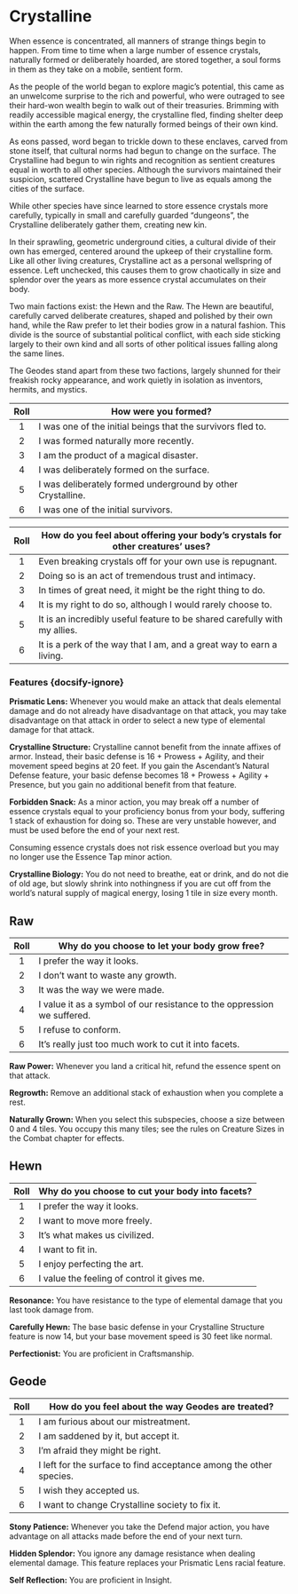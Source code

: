 # Crystalline

When essence is concentrated, all manners of strange things begin to happen. From time to time when a large number of essence crystals, naturally formed or deliberately hoarded, are stored together, a soul forms in them as they take on a mobile, sentient form.

As the people of the world began to explore magic’s potential, this came as an unwelcome surprise to the rich and powerful, who were outraged to see their hard-won wealth begin to walk out of their treasuries. Brimming with readily accessible magical energy, the crystalline fled, finding shelter deep within the earth among the few naturally formed beings of their own kind.

As eons passed, word began to trickle down to these enclaves, carved from stone itself, that cultural norms had begun to change on the surface. The Crystalline had begun to win rights and recognition as sentient creatures equal in worth to all other species. Although the survivors maintained their suspicion, scattered Crystalline have begun to live as equals among the cities of the surface.

While other species have since learned to store essence crystals more carefully, typically in small and carefully guarded “dungeons”, the Crystalline deliberately gather them, creating new kin.

In their sprawling, geometric underground cities, a cultural divide of their own has emerged, centered around the upkeep of their crystalline form. Like all other living creatures, Crystalline act as a personal wellspring of essence. Left unchecked, this causes them to grow chaotically in size and splendor over the years as more essence crystal accumulates on their body.

Two main factions exist: the Hewn and the Raw. The Hewn are beautiful, carefully carved deliberate creatures, shaped and polished by their own hand, while the Raw prefer to let their bodies grow in a natural fashion. This divide is the source of substantial political conflict, with each side sticking largely to their own kind and all sorts of other political issues falling along the same lines.

The Geodes stand apart from these two factions, largely shunned for their freakish rocky appearance, and work quietly in isolation as inventors, hermits, and mystics.

<div class="side-panel">

| Roll | How were you formed?                                        |
| :--: | ----------------------------------------------------------- |
|  1   | I was one of the initial beings that the survivors fled to. |
|  2   | I was formed naturally more recently.                       |
|  3   | I am the product of a magical disaster.                     |
|  4   | I was deliberately formed on the surface.                   |
|  5   | I was deliberately formed underground by other Crystalline. |
|  6   | I was one of the initial survivors.                         |

| Roll | How do you feel about offering your body’s crystals for other creatures’ uses? |
| :--: | ------------------------------------------------------------------------------ |
|  1   | Even breaking crystals off for your own use is repugnant.                      |
|  2   | Doing so is an act of tremendous trust and intimacy.                           |
|  3   | In times of great need, it might be the right thing to do.                     |
|  4   | It is my right to do so, although I would rarely choose to.                    |
|  5   | It is an incredibly useful feature to be shared carefully with my allies.      |
|  6   | It is a perk of the way that I am, and a great way to earn a living.           |

</div>

### Features {docsify-ignore}

**Prismatic Lens:** Whenever you would make an attack that deals elemental damage and do not already have disadvantage on that attack, you may take disadvantage on that attack in order to select a new type of elemental damage for that attack.

**Crystalline Structure:** Crystalline cannot benefit from the innate affixes of armor. Instead, their basic defense is 16 + Prowess + Agility, and their movement speed begins at 20 feet. If you gain the Ascendant’s Natural Defense feature, your basic defense becomes 18 + Prowess + Agility + Presence, but you gain no additional benefit from that feature.

**Forbidden Snack:** As a minor action, you may break off a number of essence crystals equal to your proficiency bonus from your body, suffering 1 stack of exhaustion for doing so. These are very unstable however, and must be used before the end of your next rest.

Consuming essence crystals does not risk essence overload but you may no longer use the Essence Tap minor action.

**Crystalline Biology:** You do not need to breathe, eat or drink, and do not die of old age, but slowly shrink into nothingness if you are cut off from the world’s natural supply of magical energy, losing 1 tile in size every month.

## Raw

<div class="side-panel">

| Roll | Why do you choose to let your body grow free?                           |
| :--: | ----------------------------------------------------------------------- |
|  1   | I prefer the way it looks.                                              |
|  2   | I don’t want to waste any growth.                                       |
|  3   | It was the way we were made.                                            |
|  4   | I value it as a symbol of our resistance to the oppression we suffered. |
|  5   | I refuse to conform.                                                    |
|  6   | It’s really just too much work to cut it into facets.                   |

</div>

**Raw Power:** Whenever you land a critical hit, refund the essence spent on that attack.

**Regrowth:** Remove an additional stack of exhaustion when you complete a rest.

**Naturally Grown:** When you select this subspecies, choose a size between 0 and 4 tiles. You occupy this many tiles; see the rules on Creature Sizes in the Combat chapter for effects.

## Hewn

<div class="side-panel">

| Roll | Why do you choose to cut your body into facets? |
| :--: | ----------------------------------------------- |
|  1   | I prefer the way it looks.                      |
|  2   | I want to move more freely.                     |
|  3   | It’s what makes us civilized.                   |
|  4   | I want to fit in.                               |
|  5   | I enjoy perfecting the art.                     |
|  6   | I value the feeling of control it gives me.     |

</div>

**Resonance:** You have resistance to the type of elemental damage that you last took damage from.

**Carefully Hewn:** The base basic defense in your Crystalline Structure feature is now 14, but your base movement speed is 30 feet like normal.

**Perfectionist:** You are proficient in Craftsmanship.

## Geode

<div class="side-panel">

| Roll | How do you feel about the way Geodes are treated?                  |
| :--: | ------------------------------------------------------------------ |
|  1   | I am furious about our mistreatment.                               |
|  2   | I am saddened by it, but accept it.                                |
|  3   | I’m afraid they might be right.                                    |
|  4   | I left for the surface to find acceptance among the other species. |
|  5   | I wish they accepted us.                                           |
|  6   | I want to change Crystalline society to fix it.                    |

</div>

**Stony Patience:** Whenever you take the Defend major action, you have advantage on all attacks made before the end of your next turn.

**Hidden Splendor:** You ignore any damage resistance when dealing elemental damage. This feature replaces your Prismatic Lens racial feature.

**Self Reflection:** You are proficient in Insight.
